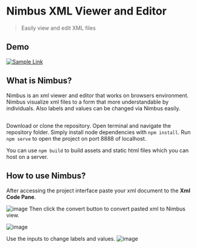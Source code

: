 # Nimbus XML Viewer and Editor
> Easily view and edit XML files

## Demo

[![Sample Link](https://github.io/static/img/play-codesandbox.svg)](https://codesandbox.io/s/754n8y281?fontsize=14)

## What is Nimbus?
Nimbus is an xml viewer and editor that works on browsers environment. Nimbus visualize xml files to a form that more understandable by individuals. Also labels and values can be changed via Nimbus easily.

##
Download or clone the repository. Open terminal and navigate the repository folder. Simply install node dependencies with 
 ```npm install```. 
Run ```npm serve``` to open the project on port 8888 of localhost. 

You can use ```npm build``` to build assets and static html files which you can host on a server.   

## How to use Nimbus? 
After accessing the project interface paste your xml document to the **Xml Code Pane**.

![image](https://user-images.githubusercontent.com/20637375/56272022-858dc380-6102-11e9-929e-494ac0c07f94.png)
Then click the convert button to convert pasted xml to Nimbus view.

![image](https://user-images.githubusercontent.com/20637375/56272173-d7cee480-6102-11e9-906b-eb02f96a9a00.png)

Use the inputs to change labels and values.
![image](https://user-images.githubusercontent.com/20637375/56272220-eddca500-6102-11e9-9528-a4fdb97d9033.png)
